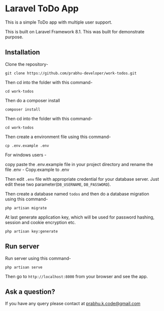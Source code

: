 # Laravel ToDo App

This is a simple ToDo app with multiple user support.

This is built on Laravel Framework 8.1. This was built for demonstrate purpose.

## Installation

Clone the repository-
```
git clone https://github.com/prabhu-developer/work-todos.git
```

Then cd into the folder with this command-
```
cd work-todos
```

Then do a composer install
```
composer install
```

Then cd into the folder with this command-
```
cd work-todos
``` 

Then create a environment file using this command-
```
cp .env.example .env
```

For windows users -

copy paste the .env.example file in your project directory and rename the file .env - Copy.example  to  .env


Then edit `.env` file with appropriate credential for your database server. Just edit these two parameter(`DB_USERNAME`, `DB_PASSWORD`).

Then create a database named `todos` and then do a database migration using this command-
```
php artisan migrate
```


At last generate application key, which will be used for password hashing, session and cookie encryption etc.
```
php artisan key:generate

```
 

## Run server

Run server using this command-
```
php artisan serve
```

Then go to `http://localhost:8000` from your browser and see the app.


## Ask a question?

If you have any query please contact at prabhu.k.code@gmail.com
